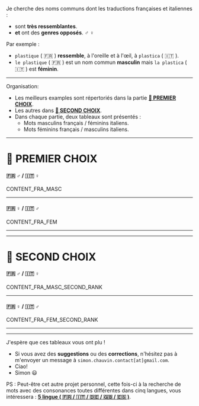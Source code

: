 Je cherche des noms communs dont les traductions françaises et italiennes :
- sont **très ressemblantes**.
- **et** ont des **genres opposés**. :male_sign: :female_sign:

Par exemple :
- `plastique` ( :fr: ) **ressemble**, à l'oreille et à l'œil, à `plastica` ( :it: ).
- `le plastique` ( :fr: ) est un nom commun **masculin** mais `la plastica` ( :it: ) est **féminin**.

---

Organisation:
- Les meilleurs examples sont répertoriés dans la partie **[ :1st_place_medal: PREMIER CHOIX](#1st_place_medal-premier-choix)**.
- Les autres dans **[ :2nd_place_medal: SECOND CHOIX](#2nd_place_medal-second-choix)**.
- Dans chaque partie, deux tableaux sont présentés :
  - Mots masculins français / féminins italiens.
  - Mots féminins français / masculins italiens.

---

# :1st_place_medal: PREMIER CHOIX

#### :fr: :male_sign: / :it: :female_sign:

CONTENT_FRA_MASC

---

#### :fr: :female_sign: / :it: :male_sign:

CONTENT_FRA_FEM

---
---

# :2nd_place_medal: SECOND CHOIX

#### :fr: :male_sign: / :it: :female_sign:

CONTENT_FRA_MASC_SECOND_RANK

---

#### :fr: :female_sign: / :it: :male_sign:

CONTENT_FRA_FEM_SECOND_RANK

---
---

J'espère que ces tableaux vous ont plu !
- Si vous avez des **suggestions** ou des **corrections**, n'hésitez pas à m'envoyer un message à `simon.chauvin.contact[at]gmail.com`.
- Ciao!
- Simon :smiley:

PS : Peut-être cet autre projet personnel, cette fois-ci à la recherche de mots avec des consonances toutes différentes dans cinq langues, vous intéressera : **[5 lingue ( :fr: / :it: / :de: / :uk: / :es: )](https://github.com/chauvinSimon/lingue/blob/master/README.md)**.